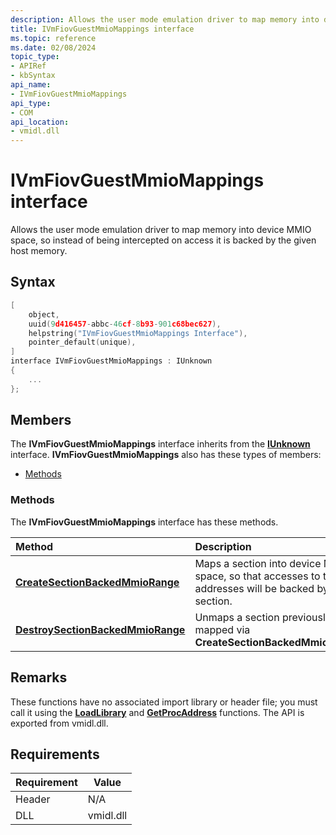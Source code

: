 ```yaml
---
description: Allows the user mode emulation driver to map memory into device MMIO space, so instead of being intercepted on access it is backed by the given host memory.
title: IVmFiovGuestMmioMappings interface
ms.topic: reference
ms.date: 02/08/2024
topic_type: 
- APIRef
- kbSyntax
api_name: 
- IVmFiovGuestMmioMappings
api_type: 
- COM
api_location: 
- vmidl.dll
---
```


# IVmFiovGuestMmioMappings interface

Allows the user mode emulation driver to map memory into device MMIO space, so instead of being intercepted on access it is backed by the given host memory.

## Syntax

```c++
[
    object,
    uuid(9d416457-abbc-46cf-8b93-901c68bec627),
    helpstring("IVmFiovGuestMmioMappings Interface"),
    pointer_default(unique),
]
interface IVmFiovGuestMmioMappings : IUnknown
{
    ...
};
```

## Members

The **IVmFiovGuestMmioMappings** interface inherits from the [**IUnknown**](/windows/win32/api/unknwn/nn-unknwn-iunknown) interface. **IVmFiovGuestMmioMappings** also has these types of members:

-   [Methods](#methods)

### Methods

The **IVmFiovGuestMmioMappings** interface has these methods.



| Method                                                   | Description                                                                                                           |
|:---------------------------------------------------------|:----------------------------------------------------------------------------------------------------------------------|
| [**CreateSectionBackedMmioRange**](ivmfiovguestmmiomappings-createsectionbackedmmiorange.md)                   |  Maps a section into device MMIO space, so that accesses to those addresses will be backed by the section. |
| [**DestroySectionBackedMmioRange**](ivmfiovguestmmiomappings-destroysectionbackedmmiorange.md)                   | Unmaps a section previously mapped via **CreateSectionBackedMmioRange**. |

## Remarks

These functions have no associated import library or header file; you must call it using the [**LoadLibrary**](/windows/desktop/api/libloaderapi/nf-libloaderapi-loadlibrarya) and [**GetProcAddress**](/windows/desktop/api/libloaderapi/nf-libloaderapi-getprocaddress) functions. The API is exported from vmidl.dll.

## Requirements

| Requirement | Value |
|-------------------|----------------------------------------------------------------------------------------|
| Header | N/A    |
| DLL    | vmidl.dll |



 

 
